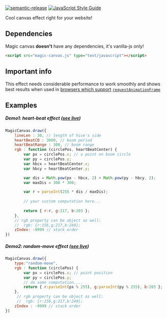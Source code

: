 [![semantic-release](https://img.shields.io/badge/%20%20%F0%9F%93%A6%F0%9F%9A%80-semantic--release-e10079.svg)](https://github.com/semantic-release/semantic-release)
[![JavaScript Style Guide](https://img.shields.io/badge/code_style-standard-brightgreen.svg)](https://standardjs.com)

Cool canvas effect right for your website!
    
## Dependencies

Magic canvas **doesn't** have any dependencies, it's vanilla-js only!

```html
<script src="magic-canvas.js" type="text/javascript"></script>
```

## Important info

This effect needs considerable performance to work smoothly and shows best results when used in [browsers which support](https://caniuse.com/#feat=requestanimationframe) [`requestAnimationFrame`](https://developer.mozilla.org/en-US/docs/Web/API/Window/requestAnimationFrame)


## Examples

##### Demo1: heart-beat effect ([see live](https://FRSgit.github.io/MagicCanvas/hearbeat))

```javascript
MagicCanvas.draw({
    lineLen : 30, // length of hive's side
    heartBeatCD : 3000, // boom period
    heartBeatRange : 300, // boom range
    rgb : function (circlePos, heartBeatCenter) {
        var px = circlePos.x; // a point on boom circle
        var py = circlePos.y;
        var hbcx = heartBeatCenter.x;
        var hbcy = heartBeatCenter.y;

        var dis = Math.pow(px - hbcx, 2) + Math.pow(py - hbcy, 2);
        var maxDis = 300 * 300;

        var r = parseInt(255 * dis / maxDis);
        
        // your custom computation here...
        
        return { r:r, g:217, b:203 };
    },
    // rgb property can be object as well:
    //  rgb: {r:156,g:217,b:249};
    zIndex: -9999 // stack order
})
```

##### Demo2: random-move effect ([see live](https://FRSgit.github.io/MagicCanvas/randomMove))

```javascript
MagicCanvas.draw({
    type:"random-move",
    rgb : function (circlePos) {
        var px = circlePos.x; // point position
        var py = circlePos.y;
        // do some computation....
        return { r:parseInt(px % 255), g:parseInt(py % 255), b:203 };
    },
     // rgb property can be object as well:
     //  rgb: {r:156,g:217,b:249};
    zIndex : -9999 // stack order
})
```
